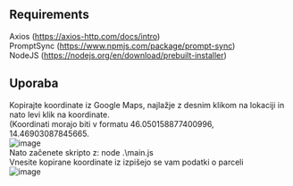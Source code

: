 ## Requirements
Axios (https://axios-http.com/docs/intro)<br>
PromptSync (https://www.npmjs.com/package/prompt-sync)<br>
NodeJS (https://nodejs.org/en/download/prebuilt-installer)<br>

## Uporaba
Kopirajte koordinate iz Google Maps, najlažje z desnim klikom na lokaciji in nato levi klik na koordinate.<br>
(Koordinati morajo biti v formatu 46.050158877400996, 14.46903087845665.<br>
![image](https://github.com/user-attachments/assets/33a0015c-860e-4b8a-8be2-6fc8c10eaaf7)<br>
Nato začenete skripto z: node .\main.js<br>
Vnesite kopirane koordinate iz izpišejo se vam podatki o parceli<br>
![image](https://github.com/user-attachments/assets/0b530109-3704-4acc-9b8f-1d9b7f04e43f)
